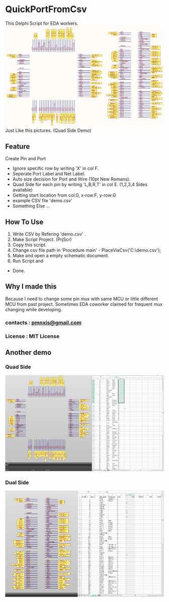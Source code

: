 # QuickPortFromCsv

This Delphi Script for EDA workers.
![demo](./demo/hello.PNG)
Just Like this pictures. (Quad Side Demo)

Feature
--------------------
Create Pin and Port 
* Ignore specific row by writing 'X' in col F.
* Seperate Port Label and Net Label.
* Auto size decision for Port and Wire (10pt New Romans).
* Quad Side for each pin by writing 'L,B,R,T' in col E. (1,2,3,4 Sides available)
* Getting start location from col:0, x-row:F, y-row:G
* example CSV file 'demo.csv'
* Something Else ...


How To Use
---------------------
1. Write CSV by Refering 'demo.csv' .
2. Make Script Project. (PrjScr)
3. Copy this script.
4. Change csv file path in 'Procedure main' - PlaceViaCsv('C:\demo.csv');
5. Make and open a empty schematic document.
6. Run Script and 
* Done.

Why I made this
---------------------
Because I need to change some pin mux with same MCU or little different MCU from past project. Sometimes EDA coworker claimed for frequent mux changing while developing. 

### contacts : pmnxis@gmail.com
### License : MIT License

 Another demo
---------------------
### Quad Side
![demo](./demo/demo.png)
### Dual Side
![demo2](./demo/demo2.png)